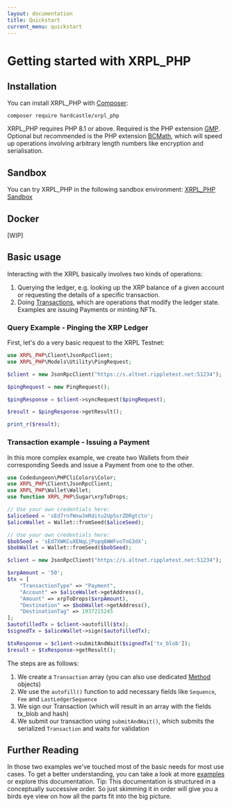 ```yaml
---
layout: documentation
title: Quickstart
current_menu: quickstart
---
```


# Getting started with XRPL_PHP

## Installation

You can install XRPL_PHP with [Composer](http://getcomposer.org/doc/00-intro.md):

```
composer require hardcastle/xrpl_php
```

XRPL_PHP requires PHP 8.1 or above. Required is the PHP extension [GMP](http://php.net/manual/en/book.gmp.php). Optional 
but recommended is the PHP extension [BCMath](https://www.php.net/manual/de/book.bc.php), which will speed up operations 
involving arbitrary length numbers like encryption and serialisation.

## Sandbox

You can try XRPL_PHP in the following sandbox environment: [XRPL_PHP Sandbox](https://phpsandbox.io/n/yellow-kit-fisto-31c5a)

## Docker

[WIP]

## Basic usage

Interacting with the XRPL basically involves two kinds of operations: 

1. Querying the ledger, e.g. looking up the XRP balance of a given account or requesting the details of a specific transaction.
2. Doing [Transactions](https://xrpl.org/transactions.html), which are operations that modify the ledger state. Examples are issuing Payments or minting NFTs.

### Query Example - Pinging the XRP Ledger

First, let's do a very basic request to the XRPL Testnet:

```php
use XRPL_PHP\Client\JsonRpcClient;
use XRPL_PHP\Models\Utility\PingRequest;

$client = new JsonRpcClient("https://s.altnet.rippletest.net:51234");

$pingRequest = new PingRequest();

$pingResponse = $client->syncRequest($pingRequest);

$result = $pingResponse->getResult();

print_r($result);
```

### Transaction example - Issuing a Payment

In this more complex example, we create two Wallets from their corresponding Seeds and issue a Payment from one to the other. 

```php
use Codedungeon\PHPCliColors\Color;
use XRPL_PHP\Client\JsonRpcClient;
use XRPL_PHP\Wallet\Wallet;
use function XRPL_PHP\Sugar\xrpToDrops;

// Use your own credentials here:
$aliceSeed = 'sEd7rnfWxwJmRditu2UpSsrZDRgtctn';
$aliceWallet = Wallet::fromSeed($aliceSeed);

// Use your own credentials here:
$bobSeed = 'sEd7XWKCuXENqLjPopq6WWFvoTnG3dX';
$bobWallet = Wallet::fromSeed($bobSeed);

$client = new JsonRpcClient("https://s.altnet.rippletest.net:51234");

$xrpAmount = '50';
$tx = [
    "TransactionType" => "Payment",
    "Account" => $aliceWallet->getAddress(),
    "Amount" => xrpToDrops($xrpAmount),
    "Destination" => $bobWallet->getAddress(),
    "DestinationTag" => 1937215245
];
$autofilledTx = $client->autofill($tx);
$signedTx = $aliceWallet->sign($autofilledTx);

$txResponse = $client->submitAndWait($signedTx['tx_blob']);
$result = $txResponse->getResult();
```

The steps are as follows:
1. We create a `Transaction` array (you can also use dedicated [Method](methods.md) objects)
2. We use the `autofill()` function to add necessary fields like `Sequence`, `Fee` and `LastLedgerSequence`
3. We sign our Transaction (which will result in an array with the fields tx_blob and hash)
4. We submit our transaction using `submitAndWait()`, which submits the serialized `Transaction` and waits for validation

## Further Reading
In those two examples we've touched most of the basic needs for most use cases. To get a better understanding, you can take a look at 
more [examples](https://github.com/AlexanderBuzz/xrpl-php/tree/master/examples) or explore this documentation. Tip: This documentation is
structured in a conceptually successive order. So just skimming it in order will give you a birds eye view on how all the 
parts fit into the big picture. 
